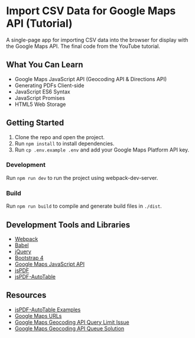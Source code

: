# Import CSV Data for Google Maps API (Tutorial)

A single-page app for importing CSV data into the browser for display with the Google Maps API. The final code from the YouTube tutorial.

## What You Can Learn

- Google Maps JavaScript API (Geocoding API & Directions API)
- Generating PDFs Client-side
- JavaScript ES6 Syntax
- JavaScript Promises
- HTML5 Web Storage

## Getting Started

1. Clone the repo and open the project.
2. Run `npm install` to install dependencies.
3. Run `cp .env.example .env` and add your Google Maps Platform API key.

### Development

Run `npm run dev` to run the project using webpack-dev-server.

### Build

Run `npm run build` to compile and generate build files in `./dist`.

## Development Tools and Libraries

- [Webpack](https://webpack.js.org/guides/getting-started/#using-a-configuration)
- [Babel](https://babeljs.io/setup#installation)
- [jQuery](https://jquery.com/)
- [Bootstrap 4](https://getbootstrap.com/)
- [Google Maps JavaScript API](https://developers.google.com/maps/documentation/javascript/reference/)
- [jsPDF](https://github.com/MrRio/jsPDF)
- [jsPDF-AutoTable](https://github.com/simonbengtsson/jsPDF-AutoTable)

## Resources

- [jsPDF-AutoTable Examples](https://github.com/simonbengtsson/jsPDF-AutoTable/blob/master/examples/examples.js)
- [Google Maps URLs](https://developers.google.com/maps/documentation/urls/guide)
- [Google Maps Geocoding API Query Limit Issue](https://stackoverflow.com/questions/14014074/google-maps-api-over-query-limit-per-second-limit)
- [Google Maps Geocoding API Queue Solution](https://acleach.me.uk/gmaps/v3/plotaddresses.htm)
